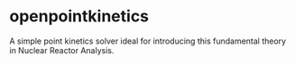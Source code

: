 # openpointkinetics
A simple point kinetics solver ideal for introducing this fundamental theory in Nuclear Reactor Analysis.
